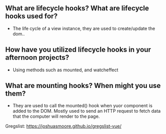 ## What are lifecycle hooks? What are lifecycle hooks used for?
* The life cycle of a view instance, they are used to create/update the dom..
## How have you utilized lifecycle hooks in your afternoon projects?
* Using methods such as mounted, and watcheffect
## What are mounting hooks? When might you use them?
* They are used to call the mounted() hook when yuor component is added to the DOM. Mostly used to send an HTTP request to fetch data that the computer will render to the page.

Gregslist: https://joshuasmoore.github.io/gregslist-vue/